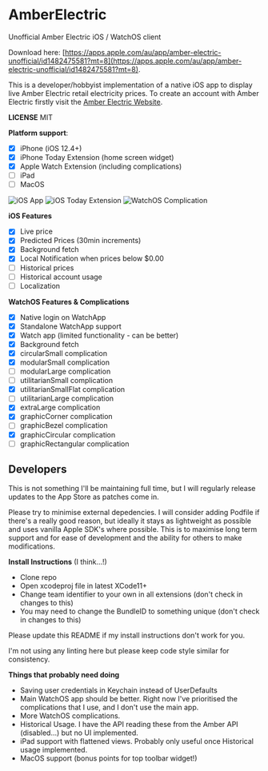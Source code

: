 # AmberElectric
Unofficial Amber Electric iOS / WatchOS client

Download here: [https://apps.apple.com/au/app/amber-electric-unofficial/id1482475581?mt=8](https://apps.apple.com/au/app/amber-electric-unofficial/id1482475581?mt=8).

This is a developer/hobbyist implementation of a native iOS app to display live Amber Electric retail electricity prices. To create an account with Amber Electric firstly visit the [Amber Electric Website](https://www.amberelectric.com.au).

**LICENSE**
MIT

**Platform support**:

- [x] iPhone (iOS 12.4+)
- [x] iPhone Today Extension (home screen widget)
- [x] Apple Watch Extension (including complications)
- [ ] iPad
- [ ] MacOS

![iOS App](https://image-asset.sfo2.cdn.digitaloceanspaces.com/AmberElectric/Amber-iOS.jpg)
![iOS Today Extension](https://image-asset.sfo2.cdn.digitaloceanspaces.com/AmberElectric/Amber-TodayExtension.jpg)
![WatchOS Complication](https://image-asset.sfo2.cdn.digitaloceanspaces.com/AmberElectric/Amber-WatchComplication.png)


**iOS Features**
- [x] Live price
- [x] Predicted Prices (30min increments)
- [x] Background fetch
- [x] Local Notification when prices below $0.00
- [ ] Historical prices
- [ ] Historical account usage
- [ ] Localization

**WatchOS Features & Complications**
- [x] Native login on WatchApp
- [x] Standalone WatchApp support
- [x] Watch app (limited functionality - can be better)
- [x] Background fetch
- [x] circularSmall complication
- [x] modularSmall complication
- [ ] modularLarge complication
- [ ] utilitarianSmall complication
- [x] utilitarianSmallFlat complication
- [ ] utilitarianLarge complication
- [x] extraLarge complication
- [x] graphicCorner complication
- [ ] graphicBezel complication
- [x] graphicCircular complication
- [ ] graphicRectangular complication

## Developers

This is not something I'll be maintaining full time, but I will regularly release updates to the App Store as patches come in.

Please try to minimise external depedencies. I will consider adding Podfile if there's a really good reason, but ideally it stays as lightweight as possible and uses vanilla Apple SDK's where possible. This is to maximise long term support and for ease of development and the ability for others to make modifications.

**Install Instructions** (I think...!)
- Clone repo
- Open xcodeproj file in latest XCode11+
- Change team identifier to your own in all extensions (don't check in changes to this)
- You may need to change the BundleID to something unique (don't check in changes to this)

Please update this README if my install instructions don't work for you.

I'm not using any linting here but please keep code style similar for consistency.

**Things that probably need doing**
- Saving user credentials in Keychain instead of UserDefaults
- Main WatchOS app should be better. Right now I've prioritised the complications that I use, and I don't use the main app.
- More WatchOS complications.
- Historical Usage. I have the API reading these from the Amber API (disabled...) but no UI implemented.
- iPad support with flattened views. Probably only useful once Historical usage implemented.
- MacOS support (bonus points for top toolbar widget!)

